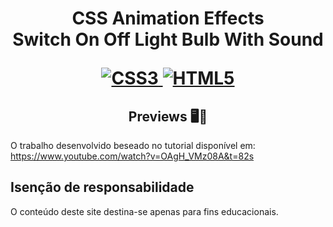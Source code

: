 <h1 align="center">
    <strong>CSS Animation Effects</strong>
    <br> Switch On Off Light Bulb With Sound<br/>
   
[![CSS3](https://img.shields.io/badge/-css3-%231572B6.svg?style=for-the-badge&labelColor=black&logo=css3&logoColor=white) ![HTML5](https://img.shields.io/badge/-html5-%23E34F26.svg?style=for-the-badge&labelColor=black&logo=html5&logoColor=white)](#) 

<h2 align="center">Previews 🖥️📱</h2>



O trabalho desenvolvido beseado no tutorial disponível em:  <br/>
https://www.youtube.com/watch?v=OAgH_VMz08A&t=82s


 

## Isenção de responsabilidade

O conteúdo deste site destina-se apenas para fins educacionais.










